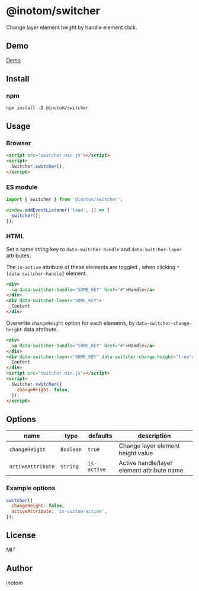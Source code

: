 # @inotom/switcher

Change layer element height by handle element click.


## Demo

[Demo](http://sandbox.serendip.ws/switcher.html)


## Install

### npm

```
npm install -D @inotom/switcher
```


## Usage

### Browser

```html
<script src="switcher.min.js"></script>
<script>
  Switcher.switcher();
</script>
```


### ES module

```js
import { switcher } from '@inotom/switcher';

window.addEventListener('load', () => {
  switcher();
});
```


### HTML

Set a same string key to `data-switcher-handle` and `data-switcher-layer` attributes.

The `is-active` attribute of these elements are toggled , when clicking `*[data-switcher-handle]` element.

```html
<div>
  <a data-switcher-handle="SOME_KEY" href="#">Handle</a>
</div>
<div data-switcher-layer="SOME_KEY">
  Content
</div>
```


Overwrite `changeHeight` option for each elemetns, by `data-switcher-change-height` data attribute.

```html
<div>
  <a data-switcher-handle="SOME_KEY" href="#">Handle</a>
</div>
<div data-switcher-layer="SOME_KEY" data-switcher-change-height="true">
  Content
</div>
<script src="switcher.min.js"></script>
<script>
  Switcher.switcher({
    changeHeight: false,
  });
</script>
```


## Options

| name | type | defaults | description |
|------|------|----------|-------------|
| `changeHeight` | `Boolean` | `true` | Change layer element height value |
| `activeAttribute` | `String` | `is-active` | Active handle/layer element attribute name |


### Example options

```js
switcher({
  changeHeight: false,
  activeAttribute: 'is-custom-active',
});
```


## License

MIT


## Author

inotom
